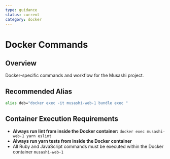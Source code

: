```yaml
---
type: guidance
status: current
category: docker
---
```


# Docker Commands

## Overview
Docker-specific commands and workflow for the Musashi project.

## Recommended Alias
```bash
alias deb="docker exec -it musashi-web-1 bundle exec "
```

## Container Execution Requirements
- **Always run lint from inside the Docker container:** `docker exec musashi-web-1 yarn eslint`
- **Always run yarn tests from inside the Docker container**
- All Ruby and JavaScript commands must be executed within the Docker container `musashi-web-1`